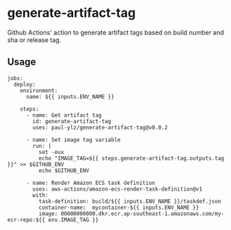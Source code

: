# generate-artifact-tag
Github Actions' action to generate artifact tags based on build number and sha or release tag.

## Usage
```
jobs:
  deploy:
    environment:
      name: ${{ inputs.ENV_NAME }}

    steps:
      - name: Get artifact tag
        id: generate-artifact-tag
        uses: paul-ylz/generate-artifact-tag@v0.0.2

      - name: Set image tag variable
        run: |
          set -eux
          echo "IMAGE_TAG=${{ steps.generate-artifact-tag.outputs.tag }}" >> $GITHUB_ENV
          echo $GITHUB_ENV

      - name: Render Amazon ECS task definition
        uses: aws-actions/amazon-ecs-render-task-definition@v1
        with:
          task-definition: build/${{ inputs.ENV_NAME }}/taskdef.json
          container-name:  mycontainer-${{ inputs.ENV_NAME }}
          image: 00000000000.dkr.ecr.ap-southeast-1.amazonaws.com/my-ecr-repo:${{ env.IMAGE_TAG }}
```
